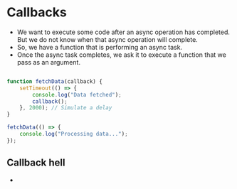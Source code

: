 # Callbacks

- We want to execute some code after an async operation has completed. But we do not know when that async operation will complete.
- So, we have a function that is performing an async task.
- Once the async task completes, we ask it to execute a function that we pass as an argument.

``` javascript

function fetchData(callback) {
    setTimeout(() => {
        console.log("Data fetched");
        callback();
    }, 2000); // Simulate a delay
}

fetchData(() => {
    console.log("Processing data...");
});

```

## Callback hell

- 
